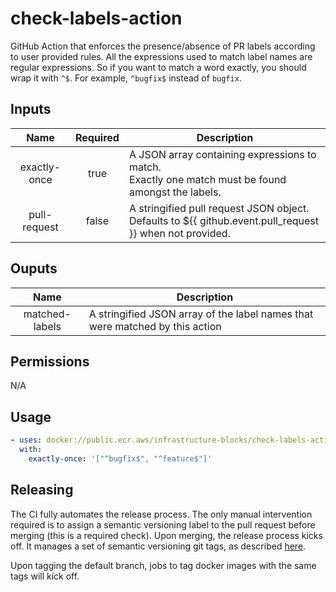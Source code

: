 # check-labels-action

GitHub Action that enforces the presence/absence of PR labels according to user provided rules. All the expressions
used to match label names are regular expressions. So if you want to match a word exactly, you should wrap it with
`^$`. For example, `^bugfix$` instead of `bugfix`.

## Inputs

|     Name     | Required | Description                                                                                                 |
|:------------:|:--------:|-------------------------------------------------------------------------------------------------------------|
| exactly-once |   true   | A JSON array containing expressions to match.<br/> Exactly one match must be found amongst the labels.      |
| pull-request |  false   | A stringified pull request JSON object.<br> Defaults to ${{ github.event.pull_request }} when not provided. |

## Ouputs

|      Name      | Description                                                                  |
|:--------------:|------------------------------------------------------------------------------|
| matched-labels | A stringified JSON array of the label names that were matched by this action |

## Permissions

N/A

## Usage

```yaml
- uses: docker://public.ecr.aws/infrastructure-blocks/check-labels-action:v2
  with:
    exactly-once: '["^bugfix$", "^feature$"]'
```

## Releasing

The CI fully automates the release process. The only manual intervention required is to assign a semantic
versioning label to the pull request before merging (this is a required check). Upon merging, the
release process kicks off. It manages a set of semantic versioning git tags,
as described [here](https://github.com/infrastructure-blocks/git-tag-semver-action).

Upon tagging the default branch, jobs to tag docker images with the same tags will kick off.
